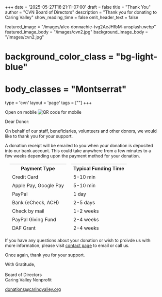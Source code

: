+++
date = '2025-05-27T16:21:11-07:00'
draft = false
title = "Thank You"
author = "CVN Board of Directors"
description = "Thank you for donating to Caring Valley"
show_reading_time = false
omit_header_text = false

featured_image = "/images/alex-donnachie-tvg2AeJHfbM-unsplash.webp"
featured_image_body = "/images/cvn2.jpg"
background_image_body = "/images/cvn2.jpg"
# background_color_class = "bg-light-blue"
# body_classes = "Montserrat"

type = 'cvn'
layout = 'page'
tags = [""]
+++

<div class="cf">
  <div class="f6 tc pl3 mw4 dn db-ns fr">
      Open on mobile
      <image src='{{<fixURL "/images/202505/CVN Donate General Fund QR.png">}}' alt="QR code for mobile"/>
  </div>
  <p class="b">Dear Donor:</p>
  <p>On behalf of our <span class="purple">staff</span>, <span class="blue">beneficiaries</span>, <span class="red">volunteers</span> and other <span class="green">donors</span>, we would like to <span class="dark-pink nowrap">thank you for your support</span>.</p>
  <p>A donation receipt will be emailed to you when your donation is deposited into our bank account. This could take anywhere from a few minutes to a few weeks depending upon the payment method for your donation.
  <table class="f5 tl" style="border-collapse: separate; border-spacing: 15px 2px;"  >
    <thead class="" >
      <tr class="" >
        <th class="bb bw1 b--blue">Payment Type</th>
        <th class="bb bw1 b--blue">Typical Funding Time</th>
      </tr>
    </thead>
    <tbody>
      <tr class="stripe-dark">
        <td class="">Credit Card</td>
        <td class="">5-10 min</td>
      </tr>
      <tr class="stripe-dark">
        <td class="">Apple Pay, Google Pay</td>
        <td class="">5-10 min</td>
      </tr>
      <tr class="stripe-dark">
        <td class="">PayPal</td>
        <td class="">1 day</td>
      </tr>
      <tr class="stripe-dark">
        <td class="">Bank (eCheck, ACH)</td>
        <td class="">2-5 days</td>
      </tr>
      <tr class="stripe-dark">
        <td class="">Check by mail</td>
        <td class="">1-2 weeks</td>
      </tr>
      <tr class="stripe-dark">
        <td class="">PayPal Giving Fund</td>
        <td class="">2-4 weeks</td>
      </tr>
      <tr class="stripe-dark">
        <td class="">DAF Grant</td>
        <td class="">2-4 weeks</td>
      </tr>
    </tbody>
  </table>
  </p>
  <p>If you have any questions about your donation or wish to proivde us with more information, please visit <a class="link blue" href='{{<fixURL "/contact" >}}'>contact page</a> to email or call us.</p>
  <p>Once again, thank you for your support.</p>
  <p class="b">With Gratitude,<br><br>
  Board of Directors<br>
  Caring Valley Nonprofit</p>
  <a href="mailto:donations@caringvalley.org" class="link blue">donations@caringvalley.org</a>
</div>